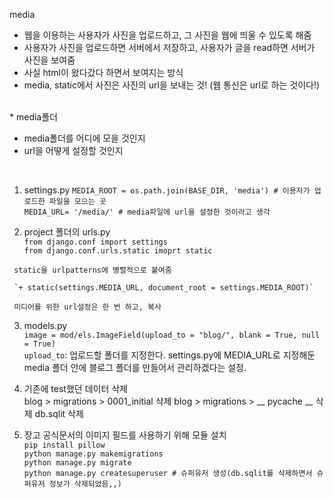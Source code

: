 media

* 웹을 이용하는 사용자가 사진을 업로드하고, 그 사진을 웹에 띄울 수 있도록 해줌
* 사용자가 사진을 업로드하면 서버에서 저장하고, 사용자가 글을 read하면 서버가 사진을 보여줌
* 사실 html이 왔다갔다 하면서 보여지는 방식
* media, static에서 사진은 사진의 url을 보내는 것! (웹 통신은 url로 하는 것이다!)
<br>
* media폴더

  * media폴더를 어디에 모을 것인지
  * url을 어떻게 설정할 것인지 

<br>

   1. settings.py
     `MEDIA_ROOT = os.path.join(BASE_DIR, 'media') # 이용자가 업로드한 파일을 모으는 곳` <br>
     `MEDIA_URL= '/media/' # media파일에 url을 설정한 것이라고 생각`

   2. project 폴더의 urls.py <br>
     `from django.conf import settings`<br>
     `from django.conf.urls.static imoprt static`<br>

     static을 urlpatterns에 병렬적으로 붙여줌
     
     `+ static(settings.MEDIA_URL, document_root = settings.MEDIA_ROOT)`

     미디어를 위한 url설정은 한 번 하고, 복사

   3. models.py <br>
     `image = mod/els.ImageField(upload_to = "blog/", blank = True, null = True)` <br>
     `upload_to`: 업로드할 폴더를 지정한다. settings.py에 MEDIA_URL로 지정해둔 media 폴더 안에 블로그 폴더를 만들어서 관리하겠다는 설정.

   4. 기존에 test했던 데이터 삭제 <br>
     blog > migrations > 0001_initial 삭제
     blog > migrations > __ pycache __ 삭제
     db.sqlit 삭제

  5. 장고 공식문서의 이미지 필드를 사용하기 위해 모듈 설치<br>
     `pip install pillow`<br>
     `python manage.py makemigrations`<br>
     `python manage.py migrate`<br>
     `python manage.py createsuperuser # 슈퍼유저 생성(db.sqlit를 삭제하면서 슈퍼유저 정보가 삭제되었음,,)`
